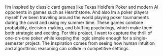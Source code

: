 I’m inspired by classic card games like Texas Hold’em Poker and modern AI opponents in games such as Hearthstone.
And also Im a poker players myself I've been traveling around the world playing poker tournaments during the covid and using my summer time.
These games combine probability, decision-making, and bluffing psychology, which make them both strategic and exciting. For this project,
I want to capture the thrill of one-on-one poker while keeping the logic simple enough for a single-semester project.
The inspiration comes from seeing how human intuition and algorithmic reasoning can collide in competitive settings.